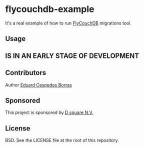 # flycouchdb-example

It's a real example of how to run [FlyCouchDB](https://github.com/haduart/flycouchdb) migrations tool.

## Usage

## IS IN AN EARLY STAGE OF DEVELOPMENT

## Contributors

Author [Eduard Cespedes Borras](https://github.com/haduart)

## Sponsored

This project is sponsored by [D square N.V.](http://dsquare.be)

## License

BSD.  See the LICENSE file at the root of this repository.
